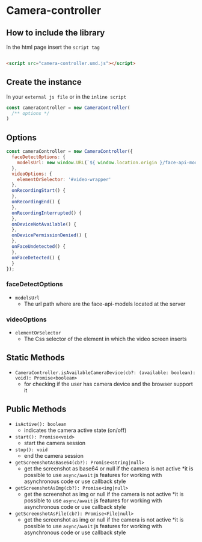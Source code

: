 # Camera-controller

## How to include the library

In the html page insert the `script tag`

```html

<script src="camera-controller.umd.js"></script>
```

## Create the instance

In your `external js file` or in the `inline script`

```js
const cameraController = new CameraController(
  /** options */
)
```

## Options

```js
const cameraController = new CameraController({
  faceDetectOptions: {
    modelsUrl: new window.URL(`${ window.location.origin }/face-api-models`).toString()
  },
  videoOptions: {
    elementOrSelector: '#video-wrapper'
  },
  onRecordingStart() {
  },
  onRecordingEnd() {
  },
  onRecordingInterrupted() {
  },
  onDeviceNotAvailable() {
  },
  onDevicePermissionDenied() {
  },
  onFaceUndetected() {
  },
  onFaceDetected() {
  }
});
```

### faceDetectOptions

* `modelsUrl`
  - The url path where are the face-api-models located at the server

### videoOptions

* `elementOrSelector`
  * The Css selector of the element in which the video screen inserts

## Static Methods

* `CameraController.isAvailableCameraDevice(cb?: (available: boolean): void): Promise<boolean>`
  * for checking if the user has camera device and the browser support it

## Public Methods

* `isActive(): boolean`
  * indicates the camera active state (on/off)
* `start(): Promise<void>`
  * start the camera session
* `stop(): void`
  * end the camera session
* `getScreenshotAsBase64(cb?): Promise<string|null>`
  * get the screenshot as base64 or null if the camera is not active
    *it is possible to use `async/await` js features for working with asynchronous code or use callback style
* `getScreenshotAsImg(cb?): Promise<img|null>`
  * get the screenshot as img or null if the camera is not active
    *it is possible to use `async/await` js features for working with asynchronous code or use callback style
* `getScreenshotAsFile(cb?): Promise<File|null>`
  * get the screenshot as img or null if the camera is not active
    *it is possible to use `async/await` js features for working with asynchronous code or use callback style